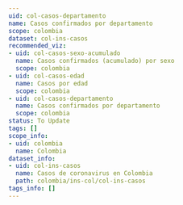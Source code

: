 ```yaml
---
uid: col-casos-departamento
name: Casos confirmados por departamento
scope: colombia
dataset: col-ins-casos
recommended_viz:
- uid: col-casos-sexo-acumulado
  name: Casos confirmados (acumulado) por sexo
  scope: colombia
- uid: col-casos-edad
  name: Casos por edad
  scope: colombia
- uid: col-casos-departamento
  name: Casos confirmados por departamento
  scope: colombia
status: To Update
tags: []
scope_info:
- uid: colombia
  name: Colombia
dataset_info:
- uid: col-ins-casos
  name: Casos de coronavirus en Colombia
  path: colombia/ins-col/col-ins-casos
tags_info: []
---
```


